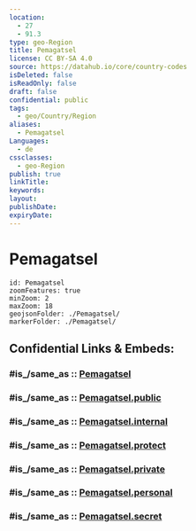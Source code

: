 ```yaml
---
location:
  - 27
  - 91.3
type: geo-Region
title: Pemagatsel
license: CC BY-SA 4.0
source: https://datahub.io/core/country-codes
isDeleted: false
isReadOnly: false
draft: false
confidential: public
tags:
  - geo/Country/Region
aliases:
  - Pemagatsel
Languages:
  - de
cssclasses:
  - geo-Region
publish: true
linkTitle:
keywords:
layout:
publishDate:
expiryDate:
---
```


# Pemagatsel

```leaflet
id: Pemagatsel
zoomFeatures: true 
minZoom: 2 
maxZoom: 18
geojsonFolder: ./Pemagatsel/
markerFolder: ./Pemagatsel/
```


## Confidential Links & Embeds: 

### #is_/same_as :: [Pemagatsel](/_Standards/Earth/Continent/Asia/Asia~South/Bhutan/Districts~Bhutan/Pemagatsel.md) 

### #is_/same_as :: [Pemagatsel.public](/_public/Earth/Continent/Asia/Asia~South/Bhutan/Districts~Bhutan/Pemagatsel.public.md) 

### #is_/same_as :: [Pemagatsel.internal](/_internal/Earth/Continent/Asia/Asia~South/Bhutan/Districts~Bhutan/Pemagatsel.internal.md) 

### #is_/same_as :: [Pemagatsel.protect](/_protect/Earth/Continent/Asia/Asia~South/Bhutan/Districts~Bhutan/Pemagatsel.protect.md) 

### #is_/same_as :: [Pemagatsel.private](/_private/Earth/Continent/Asia/Asia~South/Bhutan/Districts~Bhutan/Pemagatsel.private.md) 

### #is_/same_as :: [Pemagatsel.personal](/_personal/Earth/Continent/Asia/Asia~South/Bhutan/Districts~Bhutan/Pemagatsel.personal.md) 

### #is_/same_as :: [Pemagatsel.secret](/_secret/Earth/Continent/Asia/Asia~South/Bhutan/Districts~Bhutan/Pemagatsel.secret.md)

